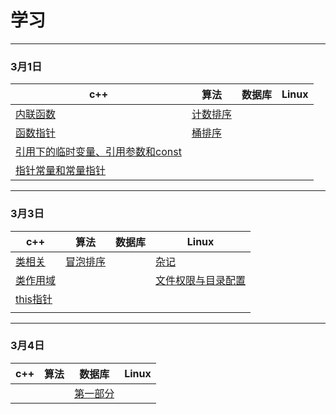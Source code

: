 # 学习
---
### 3月1日
| c++ |算法| 数据库 | Linux|
| --- |---| ---| --- |
|[内联函数](./3月1日/c++/内联函数/main.cpp)|[计数排序](./3月1日/算法/计数排序/README.md) |
|[函数指针](./3月1日/c++/函数指针/main.cpp)|[桶排序](./3月1日/算法/BucketSort/README.md) |
|[引用下的临时变量、引用参数和const](./3月1日/c++/引用下的临时变量、引用参数和const/README.md)|
|[指针常量和常量指针](./3月1日/c++/指针常量和常量指针/README.md)|

---
### 3月3日
| c++ |算法| 数据库 | Linux|
| --- |---| ---| --- |
|[类相关](./3月3日/c++/类.md)|[冒泡排序](./3月3日/算法/README.md)||[杂记](./3月3日/linux/杂记.md)|
|[类作用域](./3月3日/c++/类作用域.md)|||[文件权限与目录配置](./3月3日/linux/文件权限与目录配置.md)
|[this指针](./3月3日/c++/this指针.md)| 
||

---
### 3月4日
| c++ |算法| 数据库 | Linux|
| --- |---| ---| --- |
|||[第一部分](./3月4日/数据库/README.md)